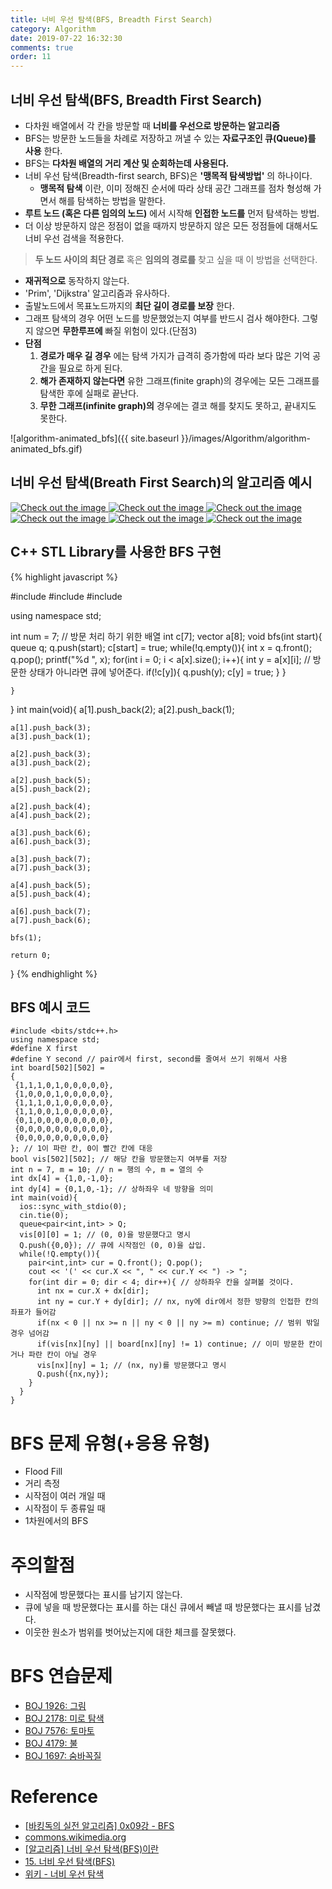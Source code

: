 ```yaml
---
title: 너비 우선 탐색(BFS, Breadth First Search)
category: Algorithm
date: 2019-07-22 16:32:30
comments: true
order: 11
---
```


## 너비 우선 탐색(BFS, Breadth First Search)
* 다차원 배열에서 각 칸을 방문할 때 __너비를 우선으로 방문하는 알고리즘__
* BFS는 방문한 노드들을 차례로 저장하고 꺼낼 수 있는 __자료구조인 큐(Queue)를 사용__ 한다.
* BFS는 __다차원 배열의 거리 계산 및 순회하는데 사용된다.__
* 너비 우선 탐색(Breadth-first search, BFS)은 __'맹목적 탐색방법'__ 의 하나이다.<br>
  + __맹목적 탐색__ 이란, 이미 정해진 순서에 따라 상태 공간 그래프를 점차 형성해 가면서 해를 탐색하는 방법을 말한다.
* __루트 노드 (혹은 다른 임의의 노드)__ 에서 시작해 __인접한 노드를__ 먼저 탐색하는 방법.
* 더 이상 방문하지 않은 정점이 없을 때까지 방문하지 않은 모든 정점들에 대해서도 너비 우선 검색을 적용한다.

> __두 노드 사이의 최단 경로__ 혹은 __임의의 경로를__ 찾고 싶을 때 이 방법을 선택한다.

* __재귀적으로__ 동작하지 않는다.
* 'Prim', 'Dijkstra' 알고리즘과 유사하다.
* 출발노드에서 목표노드까지의 __최단 길이 경로를 보장__ 한다.
* 그래프 탐색의 경우 어떤 노드를 방문했었는지 여부를 반드시 검사 해야한다. 그렇지 않으면 __무한루프에__ 빠질 위험이 있다.(단점3)
* __단점__
  1. __경로가 매우 길 경우__ 에는 탐색 가지가 급격히 증가함에 따라 보다 많은 기억 공간을 필요로 하게 된다.
  2. __해가 존재하지 않는다면__ 유한 그래프(finite graph)의 경우에는 모든 그래프를 탐색한 후에 실패로 끝난다.
  3. __무한 그래프(infinite graph)의__ 경우에는 결코 해를 찾지도 못하고, 끝내지도 못한다.


![algorithm-animated_bfs]({{ site.baseurl }}/images/Algorithm/algorithm-animated_bfs.gif)

## 너비 우선 탐색(Breath First Search)의 알고리즘 예시

<a href="{{ site.baseurl }}{{ site.algorithm_img }}/bfs1.JPG" data-lightbox="falcon9-large" data-title="Check out the image">
  <img src="{{ site.baseurl }}{{ site.algorithm_img }}/bfs1.JPG" title="Check out the image">
</a>

<a href="{{ site.baseurl }}{{ site.algorithm_img }}/bfs2.JPG" data-lightbox="falcon9-large" data-title="Check out the image">
  <img src="{{ site.baseurl }}{{ site.algorithm_img }}/bfs2.JPG" title="Check out the image">
</a>

<a href="{{ site.baseurl }}{{ site.algorithm_img }}/bfs3.JPG" data-lightbox="falcon9-large" data-title="Check out the image">
  <img src="{{ site.baseurl }}{{ site.algorithm_img }}/bfs3.JPG" title="Check out the image">
</a>

<a href="{{ site.baseurl }}{{ site.algorithm_img }}/bfs4.JPG" data-lightbox="falcon9-large" data-title="Check out the image">
  <img src="{{ site.baseurl }}{{ site.algorithm_img }}/bfs4.JPG" title="Check out the image">
</a>

<a href="{{ site.baseurl }}{{ site.algorithm_img }}/bfs5.JPG" data-lightbox="falcon9-large" data-title="Check out the image">
  <img src="{{ site.baseurl }}{{ site.algorithm_img }}/bfs5.JPG" title="Check out the image">
</a>

<a href="{{ site.baseurl }}{{ site.algorithm_img }}/bfs6.JPG" data-lightbox="falcon9-large" data-title="Check out the image">
  <img src="{{ site.baseurl }}{{ site.algorithm_img }}/bfs6.JPG" title="Check out the image">
</a>


## C++ STL Library를 사용한 BFS 구현


{% highlight javascript %}

#include <iostream>
#include <queue>
#include <vector>

using namespace std;

int	num = 7;
// 방문 처리 하기 위한 배열 
int c[7];
vector<int> a[8];
void bfs(int start){
	queue<int> q;
	q.push(start);
	c[start] = true;
	while(!q.empty()){
		int x = q.front();
		q.pop();
		printf("%d ", x);
		for(int i = 0; i < a[x].size(); i++){
			int y = a[x][i];
			// 방문한 상태가 아니라면 큐에 넣어준다.
			if(!c[y]){
				q.push(y);
				c[y] = true; 
			}
		}
		
	}
	
}
int main(void){
	a[1].push_back(2);
	a[2].push_back(1);
	
	a[1].push_back(3);
	a[3].push_back(1);
	
	a[2].push_back(3);
	a[3].push_back(2);
	
	a[2].push_back(5);
	a[5].push_back(2);
	
	a[2].push_back(4);
	a[4].push_back(2);
	
	a[3].push_back(6);
	a[6].push_back(3);
	
	a[3].push_back(7);
	a[7].push_back(3);
	
	a[4].push_back(5);
	a[5].push_back(4);
	
	a[6].push_back(7);
	a[7].push_back(6);
	
	bfs(1);
	
	return 0;
}
{% endhighlight %}

## BFS 예시 코드

```
#include <bits/stdc++.h>
using namespace std;
#define X first
#define Y second // pair에서 first, second를 줄여서 쓰기 위해서 사용
int board[502][502] =
{
 {1,1,1,0,1,0,0,0,0,0},
 {1,0,0,0,1,0,0,0,0,0},
 {1,1,1,0,1,0,0,0,0,0},
 {1,1,0,0,1,0,0,0,0,0},
 {0,1,0,0,0,0,0,0,0,0},
 {0,0,0,0,0,0,0,0,0,0},
 {0,0,0,0,0,0,0,0,0,0}
}; // 1이 파란 칸, 0이 빨간 칸에 대응
bool vis[502][502]; // 해당 칸을 방문했는지 여부를 저장
int n = 7, m = 10; // n = 행의 수, m = 열의 수
int dx[4] = {1,0,-1,0};
int dy[4] = {0,1,0,-1}; // 상하좌우 네 방향을 의미
int main(void){
  ios::sync_with_stdio(0);
  cin.tie(0);
  queue<pair<int,int> > Q;
  vis[0][0] = 1; // (0, 0)을 방문했다고 명시
  Q.push({0,0}); // 큐에 시작점인 (0, 0)을 삽입.
  while(!Q.empty()){
    pair<int,int> cur = Q.front(); Q.pop();
    cout << '(' << cur.X << ", " << cur.Y << ") -> ";
    for(int dir = 0; dir < 4; dir++){ // 상하좌우 칸을 살펴볼 것이다.
      int nx = cur.X + dx[dir];
      int ny = cur.Y + dy[dir]; // nx, ny에 dir에서 정한 방향의 인접한 칸의 좌표가 들어감
      if(nx < 0 || nx >= n || ny < 0 || ny >= m) continue; // 범위 밖일 경우 넘어감
      if(vis[nx][ny] || board[nx][ny] != 1) continue; // 이미 방문한 칸이거나 파란 칸이 아닐 경우
      vis[nx][ny] = 1; // (nx, ny)를 방문했다고 명시
      Q.push({nx,ny});
    }
  }
}
```
# BFS 문제 유형(+응용 유형)
* Flood Fill
* 거리 측정
* 시작점이 여러 개일 때
* 시작점이 두 종류일 때
* 1차원에서의 BFS

# 주의할점
* 시작점에 방문했다는 표시를 남기지 않는다.
* 큐에 넣을 때 방문했다는 표시를 하는 대신 큐에서 빼낼 때 방문했다는 표시를 남겼다.
* 이웃한 원소가 범위를 벗어났는지에 대한 체크를 잘못했다.

# BFS 연습문제
* [BOJ 1926: 그림](https://www.acmicpc.net/problem/1926)
* [BOJ 2178: 미로 탐색](https://www.acmicpc.net/problem/2178)
* [BOJ 7576: 토마토](https://www.acmicpc.net/problem/7576)
* [BOJ 4179: 불](https://www.acmicpc.net/problem/4179)
* [BOJ 1697: 숨바꼭질](https://www.acmicpc.net/problem/1697)

# Reference
* [[바킹독의 실전 알고리즘] 0x09강 - BFS](https://www.youtube.com/watch?v=ftOmGdm95XI)
* [commons.wikimedia.org](https://commons.wikimedia.org/wiki/File:Animated_BFS.gif)
* [[알고리즘] 너비 우선 탐색(BFS)이란](https://gmlwjd9405.github.io/2018/08/15/algorithm-bfs.html)
* [15. 너비 우선 탐색(BFS)](https://blog.naver.com/ndb796/221230944971)
* [위키 - 너비 우선 탐색](https://ko.wikipedia.org/wiki/%EB%84%88%EB%B9%84_%EC%9A%B0%EC%84%A0_%ED%83%90%EC%83%89)